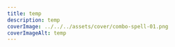 ```yaml
---
title: temp
description: temp
coverImage: ../../../assets/cover/combo-spell-01.png
coverImageAlt: temp
---
```

